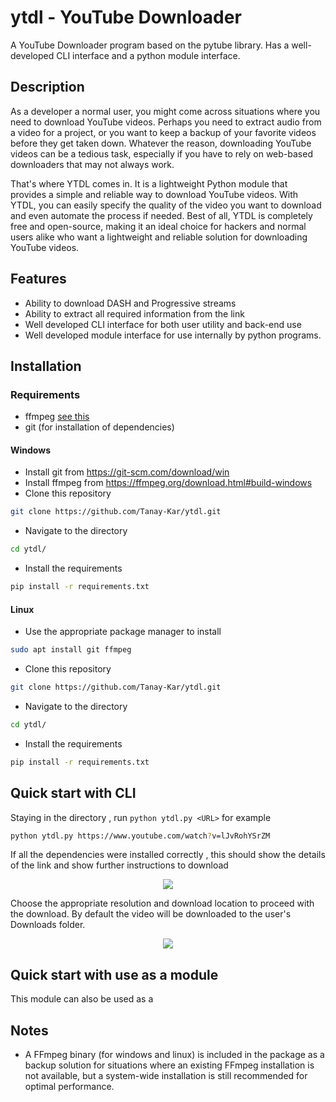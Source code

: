 # ytdl - YouTube Downloader
A YouTube Downloader program based on the pytube library. Has a well-developed CLI interface and a python module interface.

## Description
As a developer a normal user, you might come across situations where you need to download YouTube videos. Perhaps you need to extract audio from a video for a project, or you want to keep a backup of your favorite videos before they get taken down. Whatever the reason, downloading YouTube videos can be a tedious task, especially if you have to rely on web-based downloaders that may not always work.

That's where YTDL comes in. It is a lightweight Python module that provides a simple and reliable way to download YouTube videos. With YTDL, you can easily specify the quality of the video you want to download and even automate the process if needed. Best of all, YTDL is completely free and open-source, making it an ideal choice for hackers and normal users alike who want a lightweight and reliable solution for downloading YouTube videos.

## Features
- Ability to download DASH and Progressive streams
- Ability to extract all required information from the link
- Well developed CLI interface for both user utility and back-end use
- Well developed module interface for use internally by python programs.

## Installation
### Requirements
- ffmpeg [see this](#notes)
- git (for installation of dependencies)

#### Windows
- Install git from https://git-scm.com/download/win
- Install ffmpeg from https://ffmpeg.org/download.html#build-windows
- Clone this repository
```bash
git clone https://github.com/Tanay-Kar/ytdl.git
```
- Navigate to the directory
```bash
cd ytdl/
```
- Install the requirements
```bash
pip install -r requirements.txt
```

#### Linux
- Use the appropriate package manager to install 
```bash
sudo apt install git ffmpeg
```
- Clone this repository
```bash
git clone https://github.com/Tanay-Kar/ytdl.git
```
- Navigate to the directory
```bash
cd ytdl/
```
- Install the requirements
```bash
pip install -r requirements.txt
```

## Quick start with CLI
Staying in the directory , run
```python ytdl.py <URL>```
for example
```bash
python ytdl.py https://www.youtube.com/watch?v=lJvRohYSrZM
```
If all the dependencies were installed correctly , this should show the details of the link and show further instructions to download
<p align="center">
<img src=https://user-images.githubusercontent.com/93914273/233820691-c6d9902d-e82f-4a90-987e-659b471c5ed1.png>
</p>

Choose the appropriate resolution and download location to proceed with the download. By default the video will be downloaded to the user's Downloads folder.
<p align="center">
<img src=https://user-images.githubusercontent.com/93914273/233820815-8806bc55-478a-4735-849a-afdf159c233f.png>
</p>

## Quick start with use as a module
This module can also be used as a 
## Notes
- A FFmpeg binary (for windows and linux) is included in the package as a backup solution for situations where an existing FFmpeg installation is not available, but a system-wide installation is still recommended for optimal performance.

